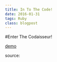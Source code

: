 ```yaml
---
title: In To The Code!
date: 2016-01-31
tags: Ruby
class: blogpost
---
```


#Enter The Codaisseur!
<img src="" />

<p></p>

<a href="http://webtotally.com/test.php">demo</a>

source:

```
```
